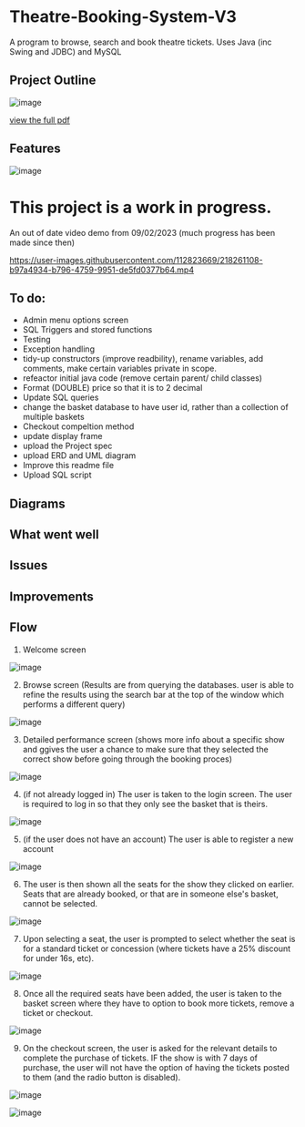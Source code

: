 # Theatre-Booking-System-V3
A program to browse, search and book theatre tickets.
Uses Java (inc Swing and JDBC) and MySQL 

## Project Outline
![image](https://user-images.githubusercontent.com/112823669/219088192-d931be0d-175e-4c42-a788-81e5b471ed53.png)

[view the full pdf](https://github.com/J-Mint/Theatre-Booking-System-V3/files/10745071/java_final_project_spec.pdf)

## Features
![image](https://user-images.githubusercontent.com/112823669/219087110-5fcbe827-45b8-493d-a394-8e9f22977dd3.png)


# This project is a work in progress.

An out of date video demo from 09/02/2023 (much progress has been made since then)

https://user-images.githubusercontent.com/112823669/218261108-b97a4934-b796-4759-9951-de5fd0377b64.mp4

## To do:
* Admin menu options screen
* SQL Triggers and stored functions
* Testing
* Exception handling
* tidy-up constructors (improve readbility), rename variables, add comments, make certain variables private in scope.
* refeactor initial java code (remove certain parent/ child classes)
* Format (DOUBLE) price so that it is to 2 decimal 
* Update SQL queries
* change the basket database to have user id, rather than a collection of multiple baskets
* Checkout compeltion method
* update display frame
* upload the Project spec
* upload ERD and UML diagram
* Improve this readme file
* Upload SQL script




## Diagrams

## What went well

## Issues

## Improvements

## Flow
1) Welcome screen

![image](https://user-images.githubusercontent.com/112823669/218526974-a0e77228-5322-4118-8171-85bdf25c8d07.png)

2) Browse screen (Results are from querying the databases. user is able to refine the results using the search bar at the top of the window which performs a different query)

![image](https://user-images.githubusercontent.com/112823669/218527129-375e0eb6-16ac-4f3b-8dc0-b3f6c2b76b94.png)

3) Detailed performance screen (shows more info about a specific show and ggives the user a chance to make sure that they selected the correct show before going through the booking proces)

![image](https://user-images.githubusercontent.com/112823669/218527786-1501f86d-97dd-4bfc-9af2-2803360010af.png)

4) (if not already logged in) The user is taken to the login screen. The user is required to log in so that they only see the basket that is theirs. 

![image](https://user-images.githubusercontent.com/112823669/218527996-696760dc-4c39-4823-a51b-b462152065d0.png)

5) (if the user does not have an account) The user is able to register a new account

![image](https://user-images.githubusercontent.com/112823669/218528623-86f57b9c-c6c5-4fd0-bb23-9f53b25016ab.png)

6) The user is then shown all the seats for the show they clicked on earlier. Seats that are already booked, or that are in someone else's basket,  cannot be selected.

![image](https://user-images.githubusercontent.com/112823669/218529018-84a9caec-614a-4420-95cd-9d353bbb14eb.png)

7) Upon selecting a seat, the user is prompted to select whether the seat is for a standard ticket or concession (where tickets have a 25% discount for under 16s, etc).

![image](https://user-images.githubusercontent.com/112823669/218529278-5b5f7afa-ad1f-41ba-9476-f8dec8642a5b.png)

8) Once all the required seats have been added, the user is taken to the basket screen where they have to option to book more tickets, remove a ticket or checkout.

![image](https://user-images.githubusercontent.com/112823669/218529679-c7d404e4-9aac-49fc-9c3c-64a98c392b39.png)

9) On the checkout screen, the user is asked for the relevant details to complete the purchase of tickets. IF the show is with 7 days of purchase, the user will not have the option of having the tickets posted to them (and the radio button is disabled).

![image](https://user-images.githubusercontent.com/112823669/218530224-3a7a51e3-0814-4b84-9236-e17a530688b0.png)


![image](https://user-images.githubusercontent.com/112823669/218529925-a7bcf0f9-2b71-46b5-a1ec-c025aa84f16b.png)


